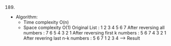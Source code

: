 189.

- Algorithm:
  - Time complexity O(n)
  - Space complexity O(1)
    Original List : 1 2 3 4 5 6 7
    After reversing all numbers : 7 6 5 4 3 2 1
    After reversing first k numbers : 5 6 7 4 3 2 1
    After revering last n-k numbers : 5 6 7 1 2 3 4 --> Result
